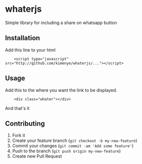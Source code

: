 whaterjs
========

Simple library for including a share on whatsapp button

## Installation

Add this line to your html

```
	<script type="javascript" src="http://github.com/kimenye/whaterjs/..."></script>
```
## Usage

Add this to the where you want the link to be displayed. 

```
	<div class="whater"></div>
```

And that's it

## Contributing

1. Fork it
2. Create your feature branch (`git checkout -b my-new-feature`)
3. Commit your changes (`git commit -am 'Add some feature'`)
4. Push to the branch (`git push origin my-new-feature`)
5. Create new Pull Request